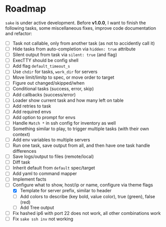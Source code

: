 # Roadmap

`sake` is under active development. Before **v1.0.0**, I want to finish the following tasks, some miscellaneous fixes, improve code documentation and refactor:

- [ ] Task not callable, only from another task (as not to accidently call it)
- [ ] Hide tasks from auto-completion via `hidden: true` attribute
- [ ] Silent output from task via `silent: true` (and flag)
- [ ] ExecTTY should be config shell
- [ ] Add flag `default_timeout_s`
- [ ] Use `chdir` for tasks, `work_dir` for servers
- [ ] Move limit/limitp to spec, or move order to target
- [ ] Figure out changed/skipped/when
- [ ] Conditional tasks (success, error, skip)
- [ ] Add callbacks (success/error)
- [ ] Loader show current task and how many left on table
- [ ] Add retries to task
- [ ] Add required envs
- [ ] Add option to prompt for envs
- [ ] Handle `Match *` in ssh config for inventory as well
- [ ] Something similar to play, to trigger multiple tasks (with their own context)
- [ ] Add env variables to multiple servers
- [ ] Run one task, save output from all, and then have one task handle differences
- [ ] Save logs/output to files (remote/local)
- [ ] Diff task
- [ ] Inherit default from `default` spec/target
- [ ] Add yaml to command mapper
- [ ] Implement facts
- [ ] Configure what to show, host/ip or name, configure via theme flags
   - [x] Template for server prefix, similar to header
   - [ ] Add colors to describe (key bold, value color), true (green), false (red)
   - [ ] Add Tree output
- [ ] Fix hashed ip6 with port 22 does not work, all other combinations work
- [ ] Fix `sake ssh inv` not working
